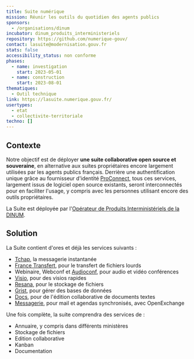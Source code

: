 ```yaml
---
title: Suite numérique
mission: Réunir les outils du quotidien des agents publics
sponsors:
  - /organisations/dinum
incubator: dinum_produits_interministeriels
repository: https://github.com/numerique-gouv/
contact: lasuite@modernisation.gouv.fr
stats: false
accessibility_status: non conforme
phases:
  - name: investigation
    start: 2023-05-01
  - name: construction
    start: 2023-08-01
thematiques:
  - Outil technique
link: https://lasuite.numerique.gouv.fr/
usertypes:
  - etat
  - collectivite-territoriale
techno: []
---
```

## Contexte

Notre objectif est de déployer **une suite collaborative open source et souveraine**, en alternative aux suites propriétaires encore largement utilisées par les agents publics français. Derrière une authentification unique grâce au fournisseur d'identité [ProConnect](https://www.proconnect.gouv.fr/), tous ces services, largement issus de logiciel open source existants, seront interconnectés pour en faciliter l'usage, y compris avec les personnes utilisant encore des outils propriétaires. 

La Suite est déployée par l'[Opérateur de Produits Interministériels de la DINUM](https://beta.gouv.fr/incubateurs/dinum_produits_interministeriels).

## Solution
La Suite contient d'ores et déjà les services suivants :
* [Tchap](https://beta.gouv.fr/startups/tchap.html), la messagerie instantanée
* [France Transfert](https://beta.gouv.fr/startups/france-transfert.html), pour le transfert de fichiers lourds
* Webinaire, Webconf et [Audioconf](https://beta.gouv.fr/startups/audioconf.html), pour audio et vidéo conférences
* [Visio](https://beta.gouv.fr/startups/visio.html), pour des visios rapides
* [Resana](https://beta.gouv.fr/startups/resana.html), pour le stockage de fichiers
* [Grist](https://beta.gouv.fr/startups/grist.numerique.gouv.fr.html), pour gérer des bases de données
* [Docs](https://beta.gouv.fr/startups/docs.html), pour de l'édition collaborative de documents textes
* [Messagerie](https://beta.gouv.fr/startups/messagerie.html), pour mail et agendas synchronisés, avec OpenExchange

Une fois complète, la suite comprendra des services de : 

* Annuaire, y compris dans différents ministères
* Stockage de fichiers
* Edition collaborative
* Kanban 
* Documentation